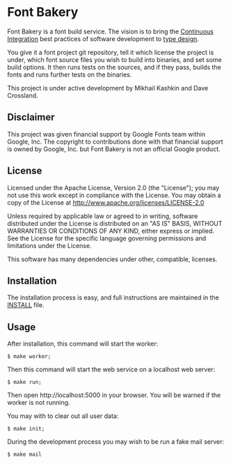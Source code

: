 # Font Bakery

Font Bakery is a font build service. The vision is to bring the [Continuous Integration](http://en.wikipedia.org/wiki/Continuous_integration) best practices of software development to [type design](http://en.wikipedia.org/wiki/Type_design).

You give it a font project git repository, tell it which license the project is under, which font source files you wish to build into binaries, and set some build options. It then runs tests on the sources, and if they pass, builds the fonts and runs further tests on the binaries.

This project is under active development by Mikhail Kashkin and Dave Crossland. 

## Disclaimer

This project was given financial support by Google Fonts team within Google, Inc. The copyright to contributions done with that financial support is owned by Google, Inc. but Font Bakery is not an official Google product.

## License

Licensed under the Apache License, Version 2.0 (the "License"); you may not use this work except in compliance with the License. You may obtain a copy of the License at http://www.apache.org/licenses/LICENSE-2.0

Unless required by applicable law or agreed to in writing, software distributed under the License is distributed on an "AS IS" BASIS, WITHOUT WARRANTIES OR CONDITIONS OF ANY KIND, either express or implied. See the License for the specific language governing permissions and limitations under the License.

This software has many dependencies under other, compatible, licenses.

## Installation

The installation process is easy, and full instructions are maintained in the [INSTALL](./INSTALL.md) file.

## Usage

After installation, this command will start the worker:

    $ make worker;


Then this command will start the web service on a localhost web server:

    $ make run;

Then open http://localhost:5000 in your browser. You will be warned if the worker is not running. 

You may with to clear out all user data:

    $ make init; 

During the development process you may wish to be run a fake mail server:

    $ make mail

